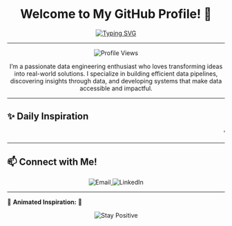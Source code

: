 <h1 align="center">Welcome to My GitHub Profile! 👋</h1>

<div align="center">

[![Typing SVG](https://readme-typing-svg.herokuapp.com?font=Fira+Code&weight=500&color=%23F75C7E&size=28&center=true&vCenter=true&width=600&lines=Hello%2C+I'm+Deeraj+Thakkilapati!;Data+Engineer;Passionate+About+Data+and+Innovation)](https://github.com/Deeraj7)

---

</div>

<p align="center">
   <img src="https://komarev.com/ghpvc/?username=Deeraj7&color=blue" alt="Profile Views"> 
</p>

<p align="center">I’m a passionate data engineering enthusiast who loves transforming ideas into real-world solutions. I specialize in building efficient data pipelines, discovering insights through data, and developing systems that make data accessible and impactful.</p>

---

## ✨ Daily Inspiration
<marquee behavior="scroll" direction="left" scrollamount="5">
   "The key to immortality is first living a life worth remembering." - **Mae West**
</marquee>

---

## 📫 Connect with Me!
<p align="center">
   <a href="mailto:thakkilapatideeraj@gmail.com">
      <img src="https://img.shields.io/badge/Email-thakkilapatideeraj@gmail.com-red?style=for-the-badge&logo=gmail&logoColor=white" alt="Email" style="display: inline-block; animation: bounce 1.5s infinite;">
   </a>
   <a href="https://www.linkedin.com/in/deerajthakkilapati/">
      <img src="https://img.shields.io/badge/LinkedIn-Connect-blue?style=for-the-badge&logo=linkedin&logoColor=white" alt="LinkedIn" style="display: inline-block; animation: bounce 1.5s infinite;">
   </a>
</p>

---

🌱 **Animated Inspiration:** 🌱
<p align="center">
   <img src="https://img.shields.io/badge/-Stay%20Positive-brightgreen?style=for-the-badge&labelColor=black" alt="Stay Positive" style="animation: pulse 1.5s infinite;">
</p>

